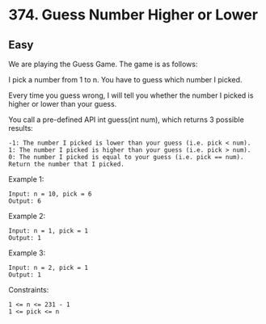 # 374. Guess Number Higher or Lower

## Easy

We are playing the Guess Game. The game is as follows:

I pick a number from 1 to n. You have to guess which number I picked.

Every time you guess wrong, I will tell you whether the number I picked is higher or lower than your guess.

You call a pre-defined API int guess(int num), which returns 3 possible results:
```
-1: The number I picked is lower than your guess (i.e. pick < num).
1: The number I picked is higher than your guess (i.e. pick > num).
0: The number I picked is equal to your guess (i.e. pick == num).
Return the number that I picked.
```
 

Example 1:
```
Input: n = 10, pick = 6
Output: 6
```
Example 2:
```
Input: n = 1, pick = 1
Output: 1
```
Example 3:
```
Input: n = 2, pick = 1
Output: 1
``` 

Constraints:
```
1 <= n <= 231 - 1
1 <= pick <= n
```
